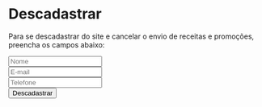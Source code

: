 <!-- modal cancel -->
<div id="modal-cancel" class="d-none myModal-content px-md-5">
  <!-- text cancel -->
  <h1 class="header-title mt-0 mb-4">Descadastrar</h1>
  <p class="text-center">
    Para se descadastrar do site e cancelar o envio de receitas e promoções, preencha os campos abaixo:
  </p> <!-- end text cancel -->
  <div class="d-flex justify-content-center">
    <!-- form cancel -->
    <form method="POST" action="" class="input-group row no-gutters gx-1 d-flex justify-content-between">
      <!-- input name -->
      <div class="form-group col-6 pr-2">
        <input class="form-control indicate-form shadow-none" required placeholder="Nome">
      </div> <!-- end input name -->
      <!-- input email -->
      <div class="form-group col-6 pr-2">
        <input class="form-control indicate-form shadow-none" required placeholder="E-mail">
      </div> <!-- input email -->
      <!-- input phone -->
      <div class="form-group col-6 pr-2">
        <input class="form-control indicate-form shadow-none" required placeholder="Telefone">
      </div> <!-- end input phone -->
      <!-- btn cancel -->
      <div class="form-group col-6 pr-2">
        <input type="submit" class="btn form-control indicate-btn py-1" value="Descadastrar"/>
      </div> <!-- end btn cancel -->
    </form> <!-- end form cancel -->
  </div>
</div> <!-- end modal cancel -->
